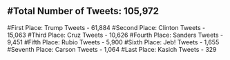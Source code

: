 #Total Number of Tweets: 105,972 
---
#First Place: Trump Tweets - 61,884
#Second Place: Clinton Tweets - 15,063
#Third Place: Cruz Tweets - 10,626
#Fourth Place: Sanders Tweets - 9,451
#Fifth Place: Rubio Tweets - 5,900
#Sixth Place: Jeb! Tweets - 1,655
#Seventh Place: Carson Tweets - 1,064
#Last Place: Kasich Tweets - 329
